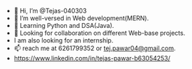 - 👋 Hi, I’m @Tejas-040303
- 👀 I’m well-versed in Web development(MERN).
- 🌱 Learning Python and DSA(Java).
- 💞️ Looking for collaboration on different Web-base projects.
-  I am also looking for an internship.
- 📫 reach me at 6261799352 or tej.pawar04@gmail.com.
- https://www.linkedin.com/in/tejas-pawar-b63054253/

<!---
Tejas-040303/Tejas-040303 is a ✨ special ✨ repository because its `README.md` (this file) appears on your GitHub profile.
You can click the Preview link to take a look at your changes.
--->
